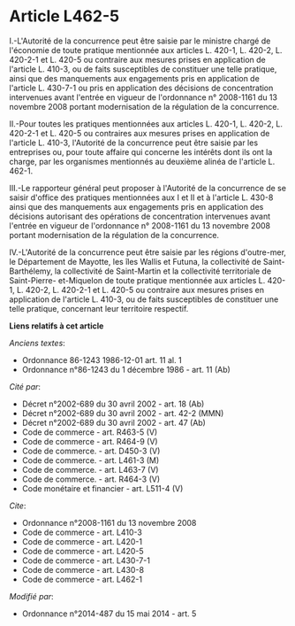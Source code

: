 # Article L462-5

I.-L'Autorité de la concurrence peut être saisie par le ministre chargé de l'économie de toute pratique mentionnée aux
articles L. 420-1, L. 420-2, L. 420-2-1 et L. 420-5 ou contraire aux mesures prises en application de l'article L. 410-3, ou
de faits susceptibles de constituer une telle pratique, ainsi que des manquements aux engagements pris en application de
l'article L. 430-7-1 ou pris en application des décisions de concentration intervenues avant l'entrée en vigueur de
l'ordonnance n° 2008-1161 du 13 novembre 2008 portant modernisation de la régulation de la concurrence. 

II.-Pour toutes les pratiques mentionnées aux articles L. 420-1, L. 420-2, L. 420-2-1 et L. 420-5 ou contraires aux mesures
prises en application de l'article L. 410-3, l'Autorité de la concurrence peut être saisie par les entreprises ou, pour toute
affaire qui concerne les intérêts dont ils ont la charge, par les organismes mentionnés au deuxième alinéa de l'article L.
462-1. 

III.-Le rapporteur général peut proposer à l'Autorité de la concurrence de se saisir d'office des pratiques mentionnées aux I
et II et à l'article L. 430-8 ainsi que des manquements aux engagements pris en application des décisions autorisant des
opérations de concentration intervenues avant l'entrée en vigueur de l'ordonnance n° 2008-1161 du 13 novembre 2008 portant
modernisation de la régulation de la concurrence. 

IV.-L'Autorité de la concurrence peut être saisie par les régions d'outre-mer, le Département de Mayotte, les îles Wallis et
Futuna, la collectivité de Saint-Barthélemy, la collectivité de Saint-Martin et la collectivité territoriale de Saint-Pierre-
et-Miquelon de toute pratique mentionnée aux articles L. 420-1, L. 420-2, L. 420-2-1 et L. 420-5 ou contraire aux mesures
prises en application de l'article L. 410-3, ou de faits susceptibles de constituer une telle pratique, concernant leur
territoire respectif.

**Liens relatifs à cet article**

_Anciens textes_:

  - Ordonnance 86-1243 1986-12-01 art. 11 al. 1
  - Ordonnance n°86-1243 du 1 décembre 1986 - art. 11 (Ab)

_Cité par_:

  - Décret n°2002-689 du 30 avril 2002 - art. 18 (Ab)
  - Décret n°2002-689 du 30 avril 2002 - art. 42-2 (MMN)
  - Décret n°2002-689 du 30 avril 2002 - art. 47 (Ab)
  - Code de commerce - art. R463-5 (V)
  - Code de commerce - art. R464-9 (V)
  - Code de commerce. - art. D450-3 (V)
  - Code de commerce. - art. L461-3 (M)
  - Code de commerce. - art. L463-7 (V)
  - Code de commerce. - art. R464-3 (V)
  - Code monétaire et financier - art. L511-4 (V)

_Cite_:

  - Ordonnance n°2008-1161 du 13 novembre 2008
  - Code de commerce - art. L410-3
  - Code de commerce - art. L420-1
  - Code de commerce - art. L420-5
  - Code de commerce - art. L430-7-1
  - Code de commerce - art. L430-8
  - Code de commerce - art. L462-1

_Modifié par_:

  - Ordonnance n°2014-487 du 15 mai 2014 - art. 5
